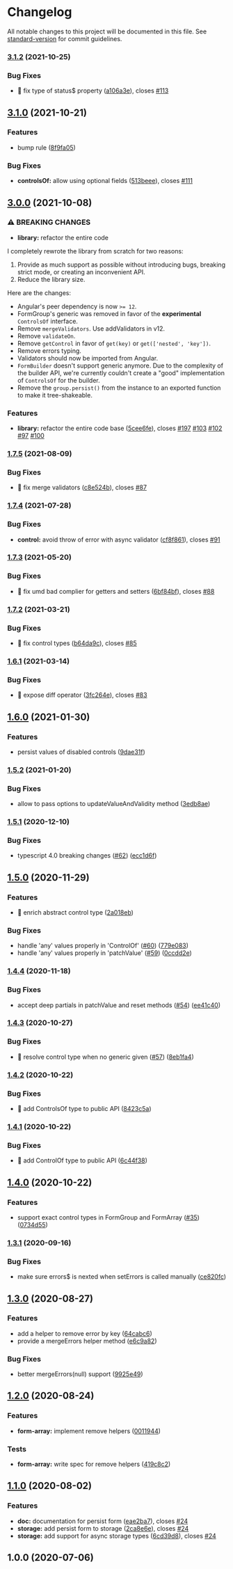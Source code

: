 # Changelog

All notable changes to this project will be documented in this file. See [standard-version](https://github.com/conventional-changelog/standard-version) for commit guidelines.

### [3.1.2](https://github.com/ngneat/reactive-forms/compare/v3.1.1...v3.1.2) (2021-10-25)


### Bug Fixes

* 🐛 fix type of status$ property ([a106a3e](https://github.com/ngneat/reactive-forms/commit/a106a3e79569b085c101155ec3c946b8c2276fdf)), closes [#113](https://github.com/ngneat/reactive-forms/issues/113)

## [3.1.0](https://github.com/ngneat/reactive-forms/compare/v3.0.0...v3.1.0) (2021-10-21)


### Features

* bump rule ([8f9fa05](https://github.com/ngneat/reactive-forms/commit/8f9fa0570ac11cd73f4af0c310d308712bab20b6))


### Bug Fixes

* **controlsOf:** allow using optional fields ([513beee](https://github.com/ngneat/reactive-forms/commit/513beee460643b8bd0265cb7ef72399bc6d4542b)), closes [#111](https://github.com/ngneat/reactive-forms/issues/111)

## [3.0.0](https://github.com/ngneat/reactive-forms/compare/v1.7.5...v3.0.0) (2021-10-08)


### ⚠ BREAKING CHANGES

* **library:** refactor the entire code

I completely rewrote the library from scratch for two reasons:
1. Provide as much support as possible without introducing bugs, breaking strict mode, or creating an inconvenient API.
2. Reduce the library size.

Here are the changes:
- Angular's peer dependency is now `>= 12`.
- FormGroup's generic was removed in favor of the **experimental** `ControlsOf` interface.
- Remove `mergeValidators`.  Use addValidators in v12.
- Remove `validateOn`.
- Remove `getControl` in favor of `get(key)` or `get(['nested', 'key'])`.
- Remove errors typing.
- Validators should now be imported from Angular.
- `FormBuilder` doesn't support generic anymore. Due to the complexity of the builder API, we're currently couldn't create a "good" implementation of `ControlsOf` for the builder.
- Remove the `group.persist()` from the instance to an exported function to make it tree-shakeable.

### Features

* **library:** refactor the entire code base ([5cee6fe](https://github.com/ngneat/reactive-forms/commit/5cee6fef2b59499df86cbfcdf17dd468b41ac884)), closes [#197](https://github.com/ngneat/reactive-forms/issues/197) [#103](https://github.com/ngneat/reactive-forms/issues/103) [#102](https://github.com/ngneat/reactive-forms/issues/102) [#97](https://github.com/ngneat/reactive-forms/issues/97) [#100](https://github.com/ngneat/reactive-forms/issues/100)

### [1.7.5](https://github.com/ngneat/reactive-forms/compare/v1.7.4...v1.7.5) (2021-08-09)


### Bug Fixes

* 🐛 fix merge validators ([c8e524b](https://github.com/ngneat/reactive-forms/commit/c8e524b13acc18ff5d20376b58e66a81906e4ff5)), closes [#87](https://github.com/ngneat/reactive-forms/issues/87)

### [1.7.4](https://github.com/ngneat/reactive-forms/compare/v1.7.3...v1.7.4) (2021-07-28)


### Bug Fixes

* **control:** avoid throw of error with async validator ([cf8f861](https://github.com/ngneat/reactive-forms/commit/cf8f861cfcbdb2a4284287892c18737c6d3f9e81)), closes [#91](https://github.com/ngneat/reactive-forms/issues/91)

### [1.7.3](https://github.com/ngneat/reactive-forms/compare/v1.7.2...v1.7.3) (2021-05-20)


### Bug Fixes

* 🐛 fix umd bad complier for getters and setters ([6bf84bf](https://github.com/ngneat/reactive-forms/commit/6bf84bf93543037ee61c6e231c2c9ca58b4e7e37)), closes [#88](https://github.com/ngneat/reactive-forms/issues/88)

### [1.7.2](https://github.com/ngneat/reactive-forms/compare/v1.7.1...v1.7.2) (2021-03-21)


### Bug Fixes

* 🐛 fix control types ([b64da9c](https://github.com/ngneat/reactive-forms/commit/b64da9c004ab29edef190e70412206e463c145c6)), closes [#85](https://github.com/ngneat/reactive-forms/issues/85)

### [1.6.1](https://github.com/ngneat/reactive-forms/compare/v1.7.0...v1.6.1) (2021-03-14)


### Bug Fixes

* 🐛 expose diff operator ([3fc264e](https://github.com/ngneat/reactive-forms/commit/3fc264e117b311e4205d67a79c95dce9deb38a55)), closes [#83](https://github.com/ngneat/reactive-forms/issues/83)

## [1.6.0](https://github.com/ngneat/reactive-forms/compare/v1.5.2...v1.6.0) (2021-01-30)


### Features

* persist values of disabled controls ([9dae31f](https://github.com/ngneat/reactive-forms/commit/9dae31fdf107ac78c9ec48cd937f072a23be0101))

### [1.5.2](https://github.com/ngneat/reactive-forms/compare/v1.5.1...v1.5.2) (2021-01-20)


### Bug Fixes

* allow to pass options to updateValueAndValidity method ([3edb8ae](https://github.com/ngneat/reactive-forms/commit/3edb8ae65fcff5d87d0d7237b73589fc962aa8ec))

### [1.5.1](https://github.com/ngneat/reactive-forms/compare/v1.5.0...v1.5.1) (2020-12-10)


### Bug Fixes

* typescript 4.0 breaking changes ([#62](https://github.com/ngneat/reactive-forms/issues/62)) ([ecc1d6f](https://github.com/ngneat/reactive-forms/commit/ecc1d6f7b27d403a832d4bf12ec0bcabedbd3b22))

## [1.5.0](https://github.com/ngneat/reactive-forms/compare/v1.4.4...v1.5.0) (2020-11-29)


### Features

* 🎸 enrich abstract control type ([2a018eb](https://github.com/ngneat/reactive-forms/commit/2a018ebab77de330d1636020c00b49214f46fd06))


### Bug Fixes

* handle 'any' values properly in 'ControlOf' ([#60](https://github.com/ngneat/reactive-forms/issues/60)) ([779e083](https://github.com/ngneat/reactive-forms/commit/779e0830df22a0fb389958d1df31d3700c84584d))
* handle 'any' values properly in 'patchValue' ([#59](https://github.com/ngneat/reactive-forms/issues/59)) ([0ccdd2e](https://github.com/ngneat/reactive-forms/commit/0ccdd2ef2299ba6543fcb6e5fa3371bab873bbf4))

### [1.4.4](https://github.com/ngneat/reactive-forms/compare/v1.4.3...v1.4.4) (2020-11-18)


### Bug Fixes

* accept deep partials in patchValue and reset methods ([#54](https://github.com/ngneat/reactive-forms/issues/54)) ([ee41c40](https://github.com/ngneat/reactive-forms/commit/ee41c401c1772993e2cf52bef3a95eef1e75537c))

### [1.4.3](https://github.com/ngneat/reactive-forms/compare/v1.4.2...v1.4.3) (2020-10-27)


### Bug Fixes

* 🐛 resolve control type when no generic given ([#57](https://github.com/ngneat/reactive-forms/issues/57)) ([8eb1fa4](https://github.com/ngneat/reactive-forms/commit/8eb1fa40a0f523ef3d41a6fef771a981186cb7da))

### [1.4.2](https://github.com/ngneat/reactive-forms/compare/v1.4.1...v1.4.2) (2020-10-22)


### Bug Fixes

* 🐛 add ControlsOf type to public API ([8423c5a](https://github.com/ngneat/reactive-forms/commit/8423c5ad623a34562043ac187f925cc5efef4669))

### [1.4.1](https://github.com/ngneat/reactive-forms/compare/v1.4.0...v1.4.1) (2020-10-22)


### Bug Fixes

* 🐛 add ControlOf type to public API ([6c44f38](https://github.com/ngneat/reactive-forms/commit/6c44f38f9b324c223e5ae61e2e525483f6749a83))

## [1.4.0](https://github.com/ngneat/reactive-forms/compare/v1.3.1...v1.4.0) (2020-10-22)


### Features

* support exact control types in FormGroup and FormArray ([#35](https://github.com/ngneat/reactive-forms/issues/35)) ([0734d55](https://github.com/ngneat/reactive-forms/commit/0734d558f322efb97da2455466ba0e2f47282899))

### [1.3.1](https://github.com/ngneat/reactive-forms/compare/v1.3.0...v1.3.1) (2020-09-16)


### Bug Fixes

* make sure errors$ is nexted when setErrors is called manually ([ce820fc](https://github.com/ngneat/reactive-forms/commit/ce820fc2bf49c63989b02a45166c6bab97fa199e))

## [1.3.0](https://github.com/ngneat/reactive-forms/compare/v1.2.0...v1.3.0) (2020-08-27)


### Features

* add a helper to remove error by key ([64cabc6](https://github.com/ngneat/reactive-forms/commit/64cabc6dc3f26b973d1941260b766dbd1cae7e21))
* provide a mergeErrors helper method ([e6c9a82](https://github.com/ngneat/reactive-forms/commit/e6c9a82a4c9af5af3e83ebd0d63a090154217320))


### Bug Fixes

* better mergeErrors(null) support ([9925e49](https://github.com/ngneat/reactive-forms/commit/9925e49555bd536802f310708e8c979f68f83614))

## [1.2.0](https://github.com/ngneat/reactive-forms/compare/v1.1.0...v1.2.0) (2020-08-24)


### Features

* **form-array:** implement remove helpers ([0011944](https://github.com/ngneat/reactive-forms/commit/0011944e4300107bbb3a067cb018795f413d4132))


### Tests

* **form-array:** write spec for remove helpers ([419c8c2](https://github.com/ngneat/reactive-forms/commit/419c8c246ac8de9ab340efb79284ada30919fc7d))

## [1.1.0](https://github.com/ngneat/reactive-forms/compare/v1.0.0...v1.1.0) (2020-08-02)


### Features

* **doc:** documentation for persist form ([eae2ba7](https://github.com/ngneat/reactive-forms/commit/eae2ba771accb0d36ee983eaef0b4ae61ba277ba)), closes [#24](https://github.com/ngneat/reactive-forms/issues/24)
* **storage:** add persist form to storage ([2ca8e6e](https://github.com/ngneat/reactive-forms/commit/2ca8e6e677232eb80ae0eab4109b34bcabf77dae)), closes [#24](https://github.com/ngneat/reactive-forms/issues/24)
* **storage:** add support for async storage types ([6cd39d8](https://github.com/ngneat/reactive-forms/commit/6cd39d81b5d07e8ff449632de98f6057e570e67b)), closes [#24](https://github.com/ngneat/reactive-forms/issues/24)

## 1.0.0 (2020-07-06)
